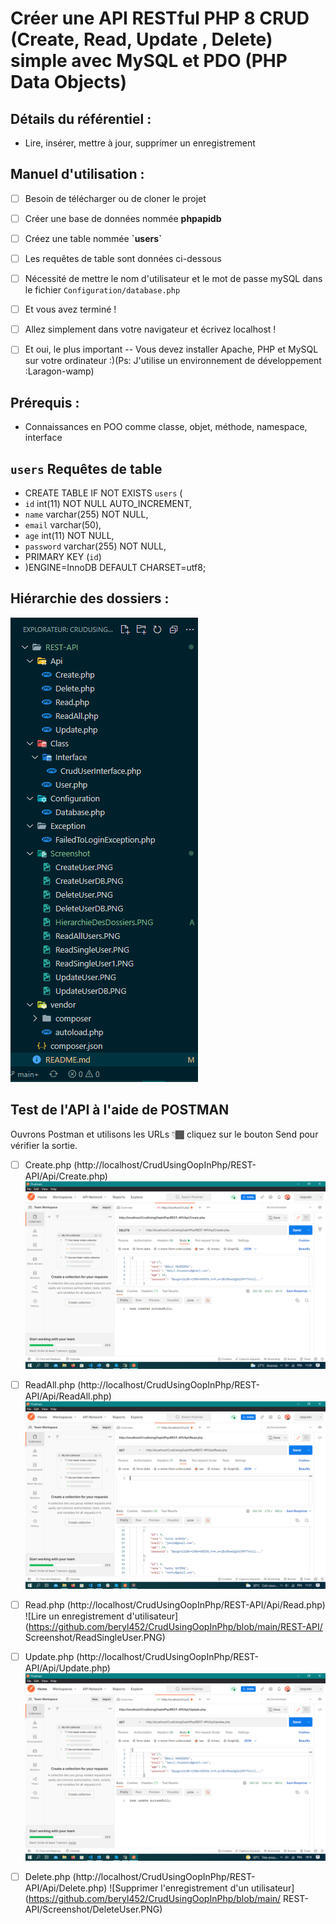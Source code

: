 #  Créer une API RESTful PHP 8 CRUD (Create, Read, Update , Delete) simple avec MySQL et PDO (PHP Data Objects) 
 
##   Détails du référentiel : 

- Lire, insérer, mettre à jour, supprimer un enregistrement 
 

##  Manuel d'utilisation : 
  
-[ ] Besoin de télécharger ou de cloner le projet 
-[ ] Créer une base de données nommée **phpapidb** 
-[ ] Créez une table nommée **\`users\`** 
-[ ] Les requêtes de table sont données ci-dessous 
-[ ] Nécessité de mettre le nom d'utilisateur et le mot de passe mySQL dans le fichier `Configuration/database.php` 
-[ ] Et vous avez terminé ! 
-[ ] Allez simplement dans votre navigateur et écrivez localhost ! 
-[ ] Et oui, le plus important -- Vous devez installer Apache, PHP et MySQL sur votre ordinateur :)(Ps: J'utilise un environnement de développement :Laragon-wamp) 


##  Prérequis : 

- Connaissances en POO comme classe, objet, méthode, namespace, interface     

##  `users` Requêtes de table 
- CREATE TABLE IF NOT EXISTS `users` (
-   `id` int(11) NOT NULL AUTO_INCREMENT,
-   `name` varchar(255) NOT NULL,
-   `email` varchar(50),
-   `age` int(11) NOT NULL,
-   `password` varchar(255) NOT NULL,
-   PRIMARY KEY (`id`)
- )ENGINE=InnoDB  DEFAULT CHARSET=utf8;


##  Hiérarchie des dossiers : 
![Hiérarchie des dossiers](https://github.com/beryl452/CrudUsingOopInPhp/blob/main/REST-API/Screenshot/HierarchieDesDossiers.PNG)

## Test de l'API à l'aide de POSTMAN

Ouvrons Postman et utilisons les URLs 👇🏾 cliquez sur le bouton Send pour vérifier la sortie.
- [ ] Create.php (http://localhost/CrudUsingOopInPhp/REST-API/Api/Create.php)
![Créer un enregistrement d'utilisateur](https://github.com/beryl452/CrudUsingOopInPhp/blob/main/REST-API/Screenshot/CreateUser.PNG)

- [ ] ReadAll.php (http://localhost/CrudUsingOopInPhp/REST-API/Api/ReadAll.php)
![Lire les enregistrement d'utilisateur](https://github.com/beryl452/CrudUsingOopInPhp/blob/main/REST-API/Screenshot/ReadAllUsers.PNG)

- [ ] Read.php (http://localhost/CrudUsingOopInPhp/REST-API/Api/Read.php)
![Lire un enregistrement d'utilisateur](https://github.com/beryl452/CrudUsingOopInPhp/blob/main/REST-API/
Screenshot/ReadSingleUser.PNG)

- [ ] Update.php (http://localhost/CrudUsingOopInPhp/REST-API/Api/Update.php)
![Mettre à jour un enregistrement d'utilisateur](https://github.com/beryl452/CrudUsingOopInPhp/blob/main/REST-API/Screenshot/UpdateUser.PNG)

- [ ] Delete.php (http://localhost/CrudUsingOopInPhp/REST-API/Api/Delete.php)
![Supprimer l'enregistrement d'un utilisateur](https://github.com/beryl452/CrudUsingOopInPhp/blob/main/
REST-API/Screenshot/DeleteUser.PNG)